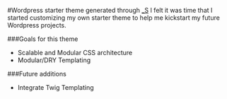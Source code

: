 #Wordpress starter theme generated through [_S](http://underscores.me/)
I felt it was time that I started customizing my own starter theme to help me kickstart my future Wordpress projects.

###Goals for this theme
* Scalable and Modular CSS architecture
* Modular/DRY Templating


###Future additions
* Integrate Twig Templating


